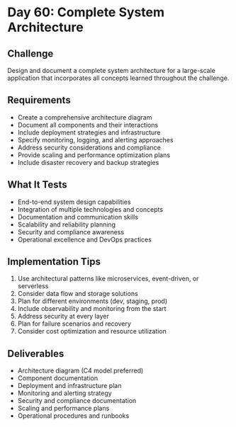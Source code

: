 # Day 60: Complete System Architecture

## Challenge
Design and document a complete system architecture for a large-scale application that incorporates all concepts learned throughout the challenge.

## Requirements
- Create a comprehensive architecture diagram
- Document all components and their interactions
- Include deployment strategies and infrastructure
- Specify monitoring, logging, and alerting approaches
- Address security considerations and compliance
- Provide scaling and performance optimization plans
- Include disaster recovery and backup strategies

## What It Tests
- End-to-end system design capabilities
- Integration of multiple technologies and concepts
- Documentation and communication skills
- Scalability and reliability planning
- Security and compliance awareness
- Operational excellence and DevOps practices

## Implementation Tips
1. Use architectural patterns like microservices, event-driven, or serverless
2. Consider data flow and storage solutions
3. Plan for different environments (dev, staging, prod)
4. Include observability and monitoring from the start
5. Address security at every layer
6. Plan for failure scenarios and recovery
7. Consider cost optimization and resource utilization

## Deliverables
- Architecture diagram (C4 model preferred)
- Component documentation
- Deployment and infrastructure plan
- Monitoring and alerting strategy
- Security and compliance documentation
- Scaling and performance plans
- Operational procedures and runbooks